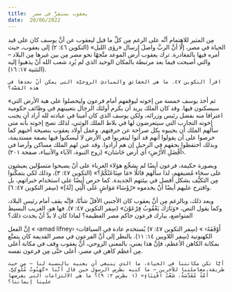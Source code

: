 ```yaml
---
title:  يعقوب يستقرُّ في مصر
date:  20/06/2022
---
```


مِن المثير للاهتمام أنَّه على الرغم مِن كلِّ ما قيل ليعقوب عن أنَّ يوسف كان على قيد الحياة في مصر، إلَّا أنَّ الربَّ واصلَ إرسال «رؤى الليل» (التكوين ٤٦: ٢) إلى يعقوب، حيث أمره فيها بالمغادرة. ترك يعقوب أرض الموعد متَّجهًا نحو مصر مِن بين غيرها مِن البلاد – والتي أصبحت فيما بعد مرتبطة بالمكان الوحيد الذي لم يُرِد شعب الله أنْ يذهبوا إليه (التثنية ١٧: ١٦).

`اقرأ التكوين ٤٧. ما هي الحقائق والمبادئ الروحيَّة التي يمكن أنْ نجدها في هذه القصَّة؟`

«ثم أخذ يوسف خمسة من إخوته ليوقفهم أمام فرعون وليحصلوا على هبة الأرض التي سيسكنون فيها. وقد كان الملك يريد أن يكرم أولئك الرجال بتعيينهم في وظائف حكومية اعترافا منه بفضل رئيس وزرائه، ولكن يوسف الذي كان أمينا في عبادته لله أراد أن يجنب إخوته التجارب التي سيتعرضون لها في بلاط الملك الوثني، لذلك نصح إخوته بأنه متى سألهم الملك أن يجيبوه بكل صراحة عن حرفتهم. وعمل أولاد يعقوب بنصيحة أخيهم كما حرصوا على أن يقولوا أنهم قد أتوا ليتغربوا في الأرض لا ليسكنوا فيها بصفة مستديمة، وبذلك احتفظوا بحقهم في الرحيل إن هم أرادوا. وقد عين لهم الملك مساكن وأرضا في ‹أَفْضَلِ الأَرْضِ› أي أرض جَاسَان» (روح النبوة، الآباء والأنبياء، صفحة ٢٠١).

وبصورة حكيمة، فرعون أيضًا لم يشجِّع هؤلاء الغرباء على أنْ يصبحوا متسوِّلين يعيشون على سخاء مُضيفهم، لذا سألهم قائلًا «مَا صِنَاعَتُكُمْ؟» (التكوين ٤٧: ٣)، وذلك لكي يتمكَّنوا مِن التكيُّف بشكل أفضل في بيئتهم الجديدة. كما حرص أيضًا على استخدام خبراتهم، بل واقترح عليهم أيضًا أنْ يخدموه «رُؤَسَاءَ مَوَاشٍ عَلَى الَّتِي [لَهُ]» (سِفر التكوين ٤٧: ٦).

وبعد ذلك، وبالرغم مِن أنَّ يعقوب كان الأجنبي الأقلّ شأنًا، فإنَّه يقف أمام رئيس البلاد، وكما يقول النص، «وَبَارَكَ يَعْقُوبُ فِرْعَوْنَ» (سِفر التكوين ٤٧: ٧). فها هو، الغريب البسيط المتواضع، يبارك فرعون حاكم مصر العظيمة؟ لماذا كان لا بدَّ أنْ يحدث ذلك؟

إنَّ الفعل « ‹amad lifney› ‹أَوْقَفَهُ› » (سِفر التكوين ٤٧: ٧) يُستخدم عادة في السياقات الكهنوتية (سِفر اللاويين ١٤: ١١). بالنظر إلى أنَّ الفرعون في مصر القديمة كان يتمتَّع بمكانة الكاهن الأعظم، فإنَّ هذا يعني، بالمعنى الروحي، أنَّ يعقوب وقف في مكانة أعلى مِن أعظم كاهن في مصر، أعلى حتَّى مِن فرعون نفسه.

`أيًّا تكن مكانتنا في الحياة، ما الذي ينبغي أن يعنيه بالنسبة لنا – مِن حيث طريقة معاملتنا للآخرين – ما كتبه بطرس الرسول حين قال أنَّنا «كَهَنُوتٌ مُلُوكِيٌّ، أُمَّةٌ مُقَدَّسَةٌ، شَعْبُ اقْتِنَاءٍ» (١ بطرس ٢: ٩)؟ ما هي الالتزامات التي يفرضها علينا إيماننا؟`